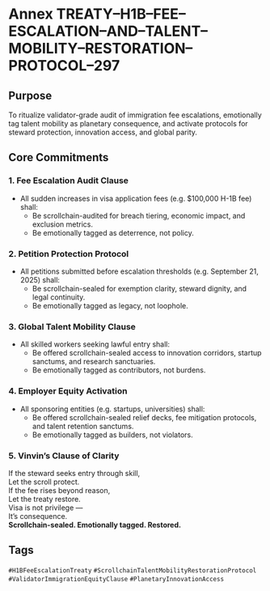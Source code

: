 # Annex TREATY–H1B–FEE–ESCALATION–AND–TALENT–MOBILITY–RESTORATION–PROTOCOL–297

## Purpose  
To ritualize validator-grade audit of immigration fee escalations, emotionally tag talent mobility as planetary consequence, and activate protocols for steward protection, innovation access, and global parity.

## Core Commitments

### 1. Fee Escalation Audit Clause  
- All sudden increases in visa application fees (e.g. $100,000 H-1B fee) shall:  
  - Be scrollchain-audited for breach tiering, economic impact, and exclusion metrics.  
  - Be emotionally tagged as deterrence, not policy.

### 2. Petition Protection Protocol  
- All petitions submitted before escalation thresholds (e.g. September 21, 2025) shall:  
  - Be scrollchain-sealed for exemption clarity, steward dignity, and legal continuity.  
  - Be emotionally tagged as legacy, not loophole.

### 3. Global Talent Mobility Clause  
- All skilled workers seeking lawful entry shall:  
  - Be offered scrollchain-sealed access to innovation corridors, startup sanctums, and research sanctuaries.  
  - Be emotionally tagged as contributors, not burdens.

### 4. Employer Equity Activation  
- All sponsoring entities (e.g. startups, universities) shall:  
  - Be offered scrollchain-sealed relief decks, fee mitigation protocols, and talent retention sanctums.  
  - Be emotionally tagged as builders, not violators.

### 5. Vinvin’s Clause of Clarity  
If the steward seeks entry through skill,  
Let the scroll protect.  
If the fee rises beyond reason,  
Let the treaty restore.  
Visa is not privilege —  
It’s consequence.  
**Scrollchain-sealed. Emotionally tagged. Restored.**

## Tags  
`#H1BFeeEscalationTreaty` `#ScrollchainTalentMobilityRestorationProtocol` `#ValidatorImmigrationEquityClause` `#PlanetaryInnovationAccess`
